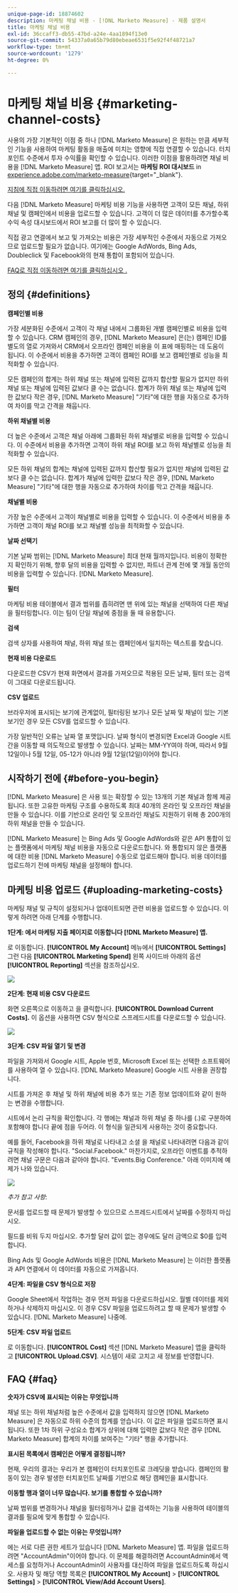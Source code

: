 ```yaml
---
unique-page-id: 18874602
description: 마케팅 채널 비용 - [!DNL Marketo Measure] - 제품 설명서
title: 마케팅 채널 비용
exl-id: 36ccaff3-db55-47bd-a24e-4aa1894f13e0
source-git-commit: 54337a0a65b79d80ebeae6531f5e92f4f48721a7
workflow-type: tm+mt
source-wordcount: '1279'
ht-degree: 0%

---
```


# 마케팅 채널 비용 {#marketing-channel-costs}

사용의 가장 기본적인 이점 중 하나 [!DNL Marketo Measure] 은 원하는 만큼 세부적인 기능을 사용하여 마케팅 활동을 매출에 미치는 영향에 직접 연결할 수 있습니다. 터치 포인트 수준에서 투자 수익률을 확인할 수 있습니다. 이러한 이점을 활용하려면 채널 비용을 [!DNL Marketo Measure] 앱. ROI 보고서는 **마케팅 ROI 대시보드** in [experience.adobe.com/marketo-measure](https://experience.adobe.com/marketo-measure){target="_blank"}.

[지침에 직접 이동하려면 여기를 클릭하십시오.](/help/marketing-spend/spend-management/marketing-channel-costs.md#uploading-marketing-costs)

다음 [!DNL Marketo Measure] 마케팅 비용 기능을 사용하면 고객이 모든 채널, 하위 채널 및 캠페인에서 비용을 업로드할 수 있습니다. 고객이 더 많은 데이터를 추가할수록 수익 속성 대시보드에서 ROI 보고를 더 많이 할 수 있습니다.

직접 광고 연결에서 보고 및 가져오는 비용은 가장 세부적인 수준에서 자동으로 가져오므로 업로드할 필요가 없습니다. 여기에는 Google AdWords, Bing Ads, Doubleclick 및 Facebook와의 현재 통합이 포함되어 있습니다.

[FAQ로 직접 이동하려면 여기를 클릭하십시오 .](/help/marketing-spend/spend-management/marketing-channel-costs.md#faq)

## 정의 {#definitions}

**캠페인별 비용**

가장 세분화된 수준에서 고객이 각 채널 내에서 그룹화된 개별 캠페인별로 비용을 입력할 수 있습니다. CRM 캠페인의 경우, [!DNL Marketo Measure] 은(는) 캠페인 ID를 별도의 열로 가져와서 CRM에서 오프라인 캠페인 비용을 이 표에 매핑하는 데 도움이 됩니다. 이 수준에서 비용을 추가하면 고객이 캠페인 ROI를 보고 캠페인별로 성능을 최적화할 수 있습니다.

모든 캠페인의 합계는 하위 채널 또는 채널에 입력된 값까지 합산할 필요가 없지만 하위 채널 또는 채널에 입력된 값보다 클 수는 없습니다. 합계가 하위 채널 또는 채널에 입력한 값보다 작은 경우, [!DNL Marketo Measure] &quot;기타&quot;에 대한 행을 자동으로 추가하여 차이를 막고 간격을 채웁니다.

**하위 채널별 비용**

더 높은 수준에서 고객은 채널 아래에 그룹화된 하위 채널별로 비용을 입력할 수 있습니다. 이 수준에서 비용을 추가하면 고객이 하위 채널 ROI를 보고 하위 채널별로 성능을 최적화할 수 있습니다.

모든 하위 채널의 합계는 채널에 입력된 값까지 합산할 필요가 없지만 채널에 입력된 값보다 클 수는 없습니다. 합계가 채널에 입력한 값보다 작은 경우, [!DNL Marketo Measure] &quot;기타&quot;에 대한 행을 자동으로 추가하여 차이를 막고 간격을 채웁니다.

**채널별 비용**

가장 높은 수준에서 고객이 채널별로 비용을 입력할 수 있습니다. 이 수준에서 비용을 추가하면 고객이 채널 ROI를 보고 채널별 성능을 최적화할 수 있습니다.

**날짜 선택기**

기본 날짜 범위는 [!DNL Marketo Measure] 최대 현재 월까지입니다. 비용이 정확한지 확인하기 위해, 향후 달의 비용을 입력할 수 없지만, 파트너 관계 전에 몇 개월 동안의 비용을 입력할 수 있습니다. [!DNL Marketo Measure].

**필터**

마케팅 비용 테이블에서 결과 범위를 좁히려면 맨 위에 있는 채널을 선택하여 다른 채널을 필터링합니다. 이는 팀이 단일 채널에 중점을 둘 때 유용합니다.

**검색**

검색 상자를 사용하여 채널, 하위 채널 또는 캠페인에서 일치하는 텍스트를 찾습니다.

**현재 비용 다운로드**

다운로드한 CSV가 현재 화면에서 결과를 가져오므로 적용된 모든 날짜, 필터 또는 검색이 그대로 다운로드됩니다.

**CSV 업로드**

브라우저에 표시되는 보기에 관계없이, 필터링된 보기나 모든 날짜 및 채널이 있는 기본 보기인 경우 모든 CSV를 업로드할 수 있습니다.

가장 일반적인 오류는 날짜 열 포맷입니다. 날짜 형식이 변경되면 Excel과 Google 시트 간을 이동할 때 의도적으로 발생할 수 있습니다. 날짜는 MM-YY여야 하며, 따라서 9월 12일이나 5월 12일, 05-12가 아니라 9월 12일(12일)이어야 합니다.

## 시작하기 전에 {#before-you-begin}

[!DNL Marketo Measure] 은 사용 또는 확장할 수 있는 13개의 기본 채널과 함께 제공됩니다. 또한 고유한 마케팅 구조를 수용하도록 최대 40개의 온라인 및 오프라인 채널을 만들 수 있습니다. 이를 기반으로 온라인 및 오프라인 채널도 지원하기 위해 총 200개의 하위 채널을 만들 수 있습니다.

[!DNL Marketo Measure] 는 Bing Ads 및 Google AdWords와 같은 API 통합이 있는 플랫폼에서 마케팅 채널 비용을 자동으로 다운로드합니다. 와 통합되지 않은 플랫폼에 대한 비용 [!DNL Marketo Measure] 수동으로 업로드해야 합니다. 비용 데이터를 업로드하기 전에 마케팅 채널을 설정해야 합니다.

## 마케팅 비용 업로드 {#uploading-marketing-costs}

마케팅 채널 및 규칙이 설정되거나 업데이트되면 관련 비용을 업로드할 수 있습니다. 이렇게 하려면 아래 단계를 수행합니다.

**1단계: 에서 마케팅 지출 페이지로 이동합니다 [!DNL Marketo Measure] 앱.**

로 이동합니다. **[!UICONTROL My Account]** 메뉴에서 **[!UICONTROL Settings]** 그런 다음 **[!UICONTROL Marketing Spend]** 왼쪽 사이드바 아래의 옵션 **[!UICONTROL Reporting]** 섹션을 참조하십시오.

![](assets/1.png)

**2단계: 현재 비용 CSV 다운로드**

화면 오른쪽으로 이동하고 을 클릭합니다. **[!UICONTROL Download Current Costs].** 이 옵션을 사용하면 CSV 형식으로 스프레드시트를 다운로드할 수 있습니다.

![](assets/2.png)

**3단계: CSV 파일 열기 및 변경**

파일을 가져와서 Google 시트, Apple 번호, Microsoft Excel 또는 선택한 소프트웨어를 사용하여 열 수 있습니다. [!DNL Marketo Measure] Google 시트 사용을 권장합니다.

시트를 가져온 후 채널 및 하위 채널에 비용 추가 또는 기존 정보 업데이트와 같이 원하는 변경을 수행합니다.

시트에서 논리 규칙을 확인합니다. 각 행에는 채널과 하위 채널 중 하나를 (.)로 구분하여 포함해야 합니다 끝에 점을 두어라. 이 형식을 일관되게 사용하는 것이 중요합니다.

예를 들어, Facebook을 하위 채널로 나타내고 소셜 을 채널로 나타내려면 다음과 같이 규칙을 작성해야 합니다. &quot;Social.Facebook.&quot; 마찬가지로, 오프라인 이벤트를 추적하려면 채널 구문은 다음과 같아야 합니다. &quot;Events.Big Conference.&quot; 아래 이미지에 예제가 나와 있습니다.

![](assets/3.png)

_추가 참고 사항_:

문서를 업로드할 때 문제가 발생할 수 있으므로 스프레드시트에서 날짜를 수정하지 마십시오.

필드를 비워 두지 마십시오. 추가할 달러 값이 없는 경우에도 달러 금액으로 $0를 입력합니다.

Bing Ads 및 Google AdWords 비용은 [!DNL Marketo Measure] 는 이러한 플랫폼과 API 연결에서 이 데이터를 자동으로 가져옵니다.

**4단계: 파일을 CSV 형식으로 저장**

Google Sheet에서 작업하는 경우 먼저 파일을 다운로드하십시오. 월별 데이터를 제외하거나 삭제하지 마십시오. 이 경우 CSV 파일을 업로드하려고 할 때 문제가 발생할 수 있습니다. [!DNL Marketo Measure] 나중에.

**5단계: CSV 파일 업로드**

로 이동합니다. **[!UICONTROL Cost]** 섹션 [!DNL Marketo Measure] 앱을 클릭하고 **[!UICONTROL Upload.CSV]**. 시스템이 새로 고치고 새 정보를 반영합니다.

## FAQ {#faq}

**숫자가 CSV에 표시되는 이유는 무엇입니까**

채널 또는 하위 채널처럼 높은 수준에서 값을 입력하지 않으면 [!DNL Marketo Measure] 은 자동으로 하위 수준의 합계를 얻습니다. 이 값은 파일을 업로드하면 표시됩니다. 또한 1차 하위 구성요소 합계가 상위에 대해 입력한 값보다 작은 경우 [!DNL Marketo Measure] 합계의 차이를 보여주는 &quot;기타&quot; 행을 추가합니다.

**표시된 목록에서 캠페인은 어떻게 결정됩니까?**

현재, 우리의 결과는 우리가 본 캠페인이 터치포인트로 크레딧을 받습니다. 캠페인의 활동이 있는 경우 발생한 터치포인트 날짜를 기반으로 해당 캠페인을 표시합니다.

**이동할 행과 열이 너무 많습니다. 보기를 통합할 수 있습니까?**

날짜 범위를 변경하거나 채널을 필터링하거나 값을 검색하는 기능을 사용하여 테이블의 결과를 필요에 맞게 통합할 수 있습니다.

**파일을 업로드할 수 없는 이유는 무엇입니까?**

에는 서로 다른 권한 세트가 있습니다 [!DNL Marketo Measure] 앱. 파일을 업로드하려면 &quot;AccountAdmin&quot;이어야 합니다. 이 문제를 해결하려면 AccountAdmin에서 액세스를 요청하거나 AccountAdmin이 사용자를 대신하여 파일을 업로드하도록 하십시오. 사용자 및 해당 역할 목록은 **[!UICONTROL My Account]** > **[!UICONTROL Settings]** > **[!UICONTROL View/Add Account Users]**.
